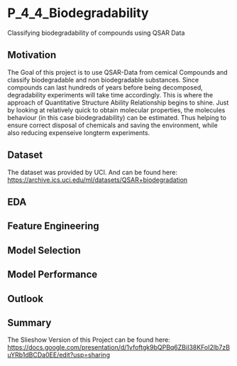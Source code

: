 # P_4_4_Biodegradability
Classifying biodegradability of compounds using QSAR Data

## Motivation
The Goal of this project is to use QSAR-Data from cemical Compounds and classify biodegradable and non biodegradable substances. Since compounds can last hundreds of years before being decomposed, degradability experiments will take time accordingly. This is where the approach of Quantitative Structure Ability Relationship begins to shine. Just by looking at relatively quick to obtain molecular properties, the molecules behaviour (in this case biodegradability) can be estimated. Thus helping to ensure correct disposal of chemicals and saving the environment, while also reducing expenseive longterm experiments.

## Dataset
The dataset was provided by UCI. And can be found here:
https://archive.ics.uci.edu/ml/datasets/QSAR+biodegradation

## EDA

## Feature Engineering

## Model Selection

## Model Performance

## Outlook

## Summary
The Slieshow Version of this Project can be found here:
https://docs.google.com/presentation/d/1vfoftgk9bQPBq6ZBiI38KFoI2lb7zBuYRb1dBCDa0EE/edit?usp=sharing
